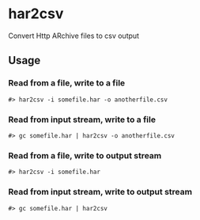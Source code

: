 har2csv
=======

Convert Http ARchive files to csv output

Usage
-----

### Read from a file, write to a file

`#> har2csv -i somefile.har -o anotherfile.csv`

### Read from input stream, write to a file

`#> gc somefile.har | har2csv -o anotherfile.csv`

### Read from a file, write to output stream

`#> har2csv -i somefile.har`

### Read from input stream, write to output stream

`#> gc somefile.har | har2csv`